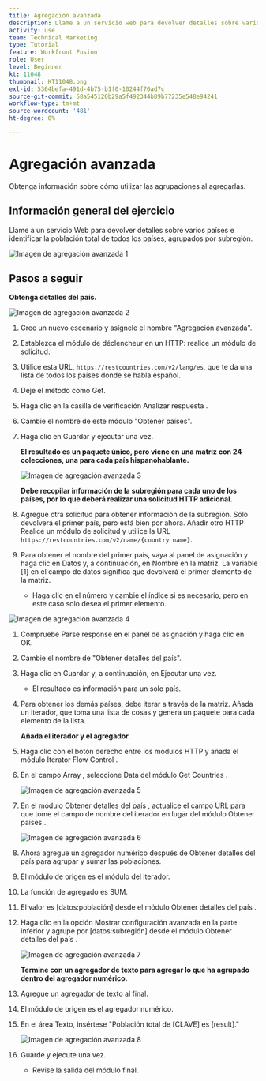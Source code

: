 ```yaml
---
title: Agregación avanzada
description: Llame a un servicio web para devolver detalles sobre varios países e identificar la población, agrupada por subregión.
activity: use
team: Technical Marketing
type: Tutorial
feature: Workfront Fusion
role: User
level: Beginner
kt: 11048
thumbnail: KT11048.png
exl-id: 5364befa-491d-4b75-b1f0-10244f70ad7c
source-git-commit: 58a545120b29a5f492344b89b77235e548e94241
workflow-type: tm+mt
source-wordcount: '481'
ht-degree: 0%

---
```


# Agregación avanzada

Obtenga información sobre cómo utilizar las agrupaciones al agregarlas.

## Información general del ejercicio

Llame a un servicio Web para devolver detalles sobre varios países e identificar la población total de todos los países, agrupados por subregión.

![Imagen de agregación avanzada 1](../12-exercises/assets/advanced-aggregation-walkthrough-1.png)

## Pasos a seguir

**Obtenga detalles del país.**

![Imagen de agregación avanzada 2](../12-exercises/assets/advanced-aggregation-walkthrough-2.png)

1. Cree un nuevo escenario y asígnele el nombre &quot;Agregación avanzada&quot;.
1. Establezca el módulo de déclencheur en un HTTP: realice un módulo de solicitud.
1. Utilice esta URL, `https://restcountries.com/v2/lang/es`, que te da una lista de todos los países donde se habla español.
1. Deje el método como Get.
1. Haga clic en la casilla de verificación Analizar respuesta .
1. Cambie el nombre de este módulo &quot;Obtener países&quot;.
1. Haga clic en Guardar y ejecutar una vez.

   **El resultado es un paquete único, pero viene en una matriz con 24 colecciones, una para cada país hispanohablante.**

   ![Imagen de agregación avanzada 3](../12-exercises/assets/advanced-aggregation-walkthrough-3.png)

   **Debe recopilar información de la subregión para cada uno de los países, por lo que deberá realizar una solicitud HTTP adicional.**

1. Agregue otra solicitud para obtener información de la subregión. Sólo devolverá el primer país, pero está bien por ahora. Añadir otro HTTP Realice un módulo de solicitud y utilice la URL `https://restcountries.com/v2/name/{country name}`.
1. Para obtener el nombre del primer país, vaya al panel de asignación y haga clic en Datos y, a continuación, en Nombre en la matriz. La variable [1] en el campo de datos significa que devolverá el primer elemento de la matriz.

   + Haga clic en el número y cambie el índice si es necesario, pero en este caso solo desea el primer elemento.

![Imagen de agregación avanzada 4](../12-exercises/assets/advanced-aggregation-walkthrough-4.png)

1. Compruebe Parse response en el panel de asignación y haga clic en OK.
1. Cambie el nombre de &quot;Obtener detalles del país&quot;.
1. Haga clic en Guardar y, a continuación, en Ejecutar una vez.

   + El resultado es información para un solo país.

1. Para obtener los demás países, debe iterar a través de la matriz. Añada un iterador, que toma una lista de cosas y genera un paquete para cada elemento de la lista.

   **Añada el iterador y el agregador.**

1. Haga clic con el botón derecho entre los módulos HTTP y añada el módulo Iterator Flow Control .
1. En el campo Array , seleccione Data del módulo Get Countries .

   ![Imagen de agregación avanzada 5](../12-exercises/assets/advanced-aggregation-walkthrough-5.png)

1. En el módulo Obtener detalles del país , actualice el campo URL para que tome el campo de nombre del iterador en lugar del módulo Obtener países .

   ![Imagen de agregación avanzada 6](../12-exercises/assets/advanced-aggregation-walkthrough-6.png)

1. Ahora agregue un agregador numérico después de Obtener detalles del país para agrupar y sumar las poblaciones.
1. El módulo de origen es el módulo del iterador.
1. La función de agregado es SUM.
1. El valor es [datos:población] desde el módulo Obtener detalles del país .
1. Haga clic en la opción Mostrar configuración avanzada en la parte inferior y agrupe por [datos:subregión] desde el módulo Obtener detalles del país .

   ![Imagen de agregación avanzada 7](../12-exercises/assets/advanced-aggregation-walkthrough-7.png)

   **Termine con un agregador de texto para agregar lo que ha agrupado dentro del agregador numérico.**

1. Agregue un agregador de texto al final.
1. El módulo de origen es el agregador numérico.
1. En el área Texto, insértese &quot;Población total de [CLAVE] es [result].&quot;

   ![Imagen de agregación avanzada 8](../12-exercises/assets/advanced-aggregation-walkthrough-8.png)

1. Guarde y ejecute una vez.

   + Revise la salida del módulo final.
